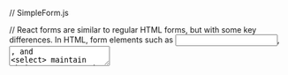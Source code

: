 // SimpleForm.js

// React forms are similar to regular HTML forms, but with some key differences. In HTML, form elements such as <input>, <textarea>, and <select> maintain their own state and update based on user input. In React, mutable state is typically kept in the state property of components and updated with setState().

// Let's start with a simple form and gradually add more features to it.

// 1. Basic Form
```jsx
import React from 'react';

function SimpleForm() {
  return (
    <form>
      <label>
        Name:
        <input type="text" name="name" />
      </label>
      <input type="submit" value="Submit" />
    </form>
  );
}
```

export default SimpleForm;

// This will render a form with a single text input and a submit button. However, this form doesn't do anything yet because we haven't told it what to do when the form is submitted.

// 2. Adding a Form Submission Handler

// To make the form do something when submitted, we'll add a function to handle the submission. We'll use the onSubmit event handler in React to call this function when the form is submitted.
```jsx
import React from 'react';

function SimpleForm() {
  function handleSubmit(event) {
    event.preventDefault();
    alert('Form submitted');
  }

  return (
    <form onSubmit={handleSubmit}>
      <label>
        Name:
        <input type="text" name="name" />
      </label>
      <input type="submit" value="Submit" />
    </form>
  );
}

export default SimpleForm;
```

// Now, when you submit the form, an alert will pop up saying "Form submitted." Note that we call event.preventDefault() to prevent the form from being submitted in the traditional way, which would cause the page to refresh.

// 3. Controlled Components

// In React, form inputs such as <input>, <textarea>, and <select> are typically used as "controlled components." This means that the value of the input is controlled by the state of the component, and every change to the input updates the state.

// Let's make the text input in our form a controlled component.
```jsx
import React, { useState } from 'react';

function SimpleForm() {
  const [name, setName] = useState('');

  function handleSubmit(event) {
    event.preventDefault();
    alert('Form submitted');
  }

  function handleChange(event) {
    setName(event.target.value);
  }

  return (
    <form onSubmit={handleSubmit}>
      <label>
        Name:
        <input type="text" name="name" value={name} onChange={handleChange} />
      </label>
      <input type="submit" value="Submit" />
    </form>
  );
}

export default SimpleForm;
```

// Now, every time you type into the text input, the handleChange function is called, updating the state with the new value of the input. The state then updates the value of the input, keeping everything in sync.

// 4. Handling Multiple Inputs

// If you have multiple controlled inputs, you can add a name attribute to each element and let the handler function choose what to do based on the name of the target element.
```jsx
import React, { useState } from 'react';

function SimpleForm() {
  const [formState, setFormState] = useState({
    name: '',
    email: '',
  });

  function handleSubmit(event) {
    event.preventDefault();
    alert(`Name: ${formState.name}, Email: ${formState.email}`);
  }

  function handleChange(event) {
    setFormState({
      ...formState,
      [event.target.name]: event.target.value,
    });
  }

  return (
    <form onSubmit={handleSubmit}>
      <label>
        Name:
        <input type="text" name="name" value={formState.name} onChange={handleChange} />
      </label>
      <label>
        Email:
        <input type="text" name="email" value={formState.email} onChange={handleChange} />
      </label>
      <input type="submit" value="Submit" />
    </form>
  );
}

export default SimpleForm;
```

// 5. Validation

// We can add validation to our form to ensure that the user has filled out all necessary fields. We'll add a simple validation that requires the user to fill out both the name and email fields.
```jsx
import React, { useState } from 'react';

function SimpleForm() {
  const [formState, setFormState] = useState({
    name: '',
    email: '',
  });

  function handleSubmit(event) {
    event.preventDefault();
    if (!formState.name || !formState.email) {
      alert('Please fill out all fields');
      return;
    }
    alert(`Name: ${formState.name}, Email: ${formState.email}`);
  }

  function handleChange(event) {
    setFormState({
      ...formState,
      [event.target.name]: event.target.value,
    });
  }

  return (
    <form onSubmit={handleSubmit}>
      <label>
        Name:
        <input type="text" name="name" value={formState.name} onChange={handleChange} />
      </label>
      <label>
        Email:
        <input type="text" name="email" value={formState.email} onChange={handleChange} />
      </label>
      <input type="submit" value="Submit" />
    </form>
  );
}

export default SimpleForm;
```

// Now, if the user tries to submit the form without filling out both the name and email fields, an alert will pop up asking them to fill out all fields.

// This is a simple example of a form in React. Forms in real-world applications can be much more complex, with many inputs and complex validation rules. However, the basic principles demonstrated here—using controlled components and handling form submission—remain the same.


```jsx
import React, { useState } from "react";

function App() {
  // declaring state
  const [state, setState] = useState({
    firstName: "",
    lastName: "",
    email: "",
    country: "",
    tel: "",
    dateOfBirth: "",
    favoriteColor: "",
    weight: "",
    gender: "",
    file: "",
    bio: "",
    skills: {
      html: false,
      css: false,
      javascript: false,
    },
  });

  const handleChange = (e) => {
    const { name, value, type, checked } = e.target;
    if (type === "checkbox") {
      setState(prevState => ({
        ...prevState,
        skills: { ...prevState.skills, [name]: checked },
      }));
    } else if (type === "file") {
      setState(prevState => ({ ...prevState, [name]: e.target.files[0] }));
    } else {
      setState(prevState => ({ ...prevState, [name]: value }));
    }
  };

  const handleSubmit = (e) => {
    e.preventDefault();
    const {
      firstName,
      lastName,
      email,
      tel,
      dateOfBirth,
      favoriteColor,
      weight,
      country,
      gender,
      bio,
      file,
      skills,
    } = state;

    const formattedSkills = [];
    for (const key in skills) {
      if (skills[key]) {
        formattedSkills.push(key.toUpperCase());
      }
    }
    const data = {
      firstName,
      lastName,
      email,
      tel,
      dateOfBirth,
      favoriteColor,
      weight,
      country,
      gender,
      bio,
      file,
      skills: formattedSkills,
    };
    console.log(data);
  };

  const {
    firstName,
    lastName,
    email,
    tel,
    dateOfBirth,
    favoriteColor,
    weight,
    country,
    gender,
    bio,
  } = state;

  return (
    <div className="App">
      <h3>Add Student</h3>
      <form onSubmit={handleSubmit} noValidate>
        <div className="row">
          <div className="form-group">
            <label htmlFor="firstName">First Name </label>
            <input
              type="text"
              name="firstName"
              value={firstName}
              onChange={handleChange}
              onBlur={handleBlur}
              placeholder="First Name"
            /> <br />
            <small>{firstName}</small>
          </div>
          <div className="form-group">
            <label htmlFor="lastName">Last Name </label>
            <input
              type="text"
              name="lastName"
              value={lastName}
              onChange={handleChange}
              placeholder="Last Name"
            />
          </div>
          <div className="form-group">
            <label htmlFor="email">Email </label>
            <input
              type="email"
              name="email"
              value={email}
              onChange={handleChange}
              placeholder="Email"
            />
          </div>
        </div>

        <div className="form-group">
          <label htmlFor="tel">Telephone </label>
          <input
            type="tel"
            name="tel"
            value={tel}
            onChange={handleChange}
            placeholder="Tel"
          />
        </div>

        <div className="form-group">
          <label htmlFor="dateOfBirth">Date of birth </label>
          <input
            type="date"
            name="dateOfBirth"
            value={dateOfBirth}
            onChange={handleChange}
            placeholder="Date of Birth"
          />
        </div>
        <div className="form-group">
          <label htmlFor="favoriteColor">Favorite Color</label>
          <input
            type="color"
            id="favoriteColor"
            name="favoriteColor"
            value={favoriteColor}
            onChange={handleChange}
            placeholder="Favorite Color"
          />
        </div>
        <div className="form-group">
          <label htmlFor="weight">Weight </label>
          <input
            type="number"
            id="weight"
            name="weight"
            value={weight}
            onChange={handleChange}
            placeholder="Weight in Kg"
          />
        </div>
        <div>
          <label htmlFor="country">Country</label> <br />
          <select name="country" onChange={handleChange} id="country">
            {selectOptions}
          </select>
        </div>

        <div>
          <p>Gender</p>
          <div>
            <input
              type="radio"
              id="female"
              name="gender"
              value="Female"
              onChange={handleChange}
              checked={gender === "Female"}
            />
            <label htmlFor="female">Female</label>
          </div>
          <div>
            <input
              id="male"
              type="radio"
              name="gender"
              value="Male"
              onChange={handleChange}
              checked={gender === "Male"}
            />
            <label htmlFor="male">Male</label>
          </div>
          <div>
            <input
              id="other"
              type="radio"
              name="gender"
              value="Other"
              onChange={handleChange}
              checked={gender === "Other"}
            />
            <label htmlFor="other">Other</label>
          </div>
        </div>

        <div>
          <p>Select your skills</p>
          <div>
            <input
              type="checkbox"
              id="html"
              name="html"
              onChange={handleChange}
            />
            <label htmlFor="html">HTML</label>
          </div>
          <div>
            <input
              type="checkbox"
              id="css"
              name="css"
              onChange={handleChange}
            />
            <label htmlFor="css">CSS</label>
          </div>
          <div>
            <input
              type="checkbox"
              id="javascript"
              name="javascript"
              onChange={handleChange}
            />
            <label htmlFor="javascript">JavaScript</label>
          </div>
        </div>
        <div>
          <label htmlFor="bio">Bio</label> <br />
          <textarea
            id="bio"
            name="bio"
            value={bio}
            onChange={handleChange}
            cols="120"
            rows="10"
            placeholder="Write about yourself ..."
          />
        </div>

        <div>
          <input type="file" name="file" onChange={handleChange} />
        </div>
        <div>
          <button>Submit</button>
        </div>
      </form>
    </div>
  );
}
```
